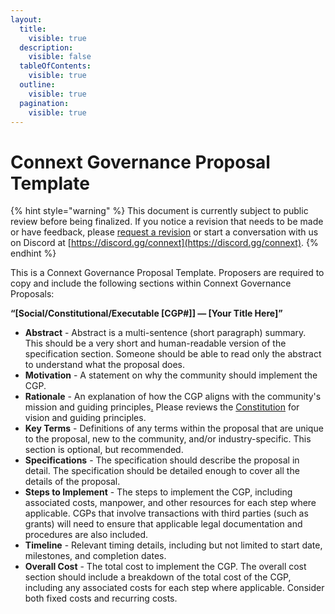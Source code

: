 ```yaml
---
layout:
  title:
    visible: true
  description:
    visible: false
  tableOfContents:
    visible: true
  outline:
    visible: true
  pagination:
    visible: true
---
```


# Connext Governance Proposal Template

{% hint style="warning" %}
This document is currently subject to public review before being finalized. If you notice a revision that needs to be made or have feedback, please [request a revision](https://github.com/connext/gitbook-docs/issues/new) or start a conversation with us on Discord at [https://discord.gg/connext](https://discord.gg/connext).
{% endhint %}

This is a Connext Governance Proposal Template. Proposers are required to copy and include the following sections within Connext Governance Proposals:

**“\[Social/Constitutional/Executable \[CGP#]] — \[Your Title Here]”**

* **Abstract** - Abstract is a multi-sentence (short paragraph) summary. This should be a very short and human-readable version of the specification section. Someone should be able to read only the abstract to understand what the proposal does.
* **Motivation** - A statement on why the community should implement the CGP.
* **Rationale** - An explanation of how the CGP aligns with the community's mission and guiding principles[.](https://docs.connext.network/v/dao-documentation/dao-documents/constitution) Please reviews the [Constitution](../constitution.md) for vision and guiding principles.
* **Key Terms** - Definitions of any terms within the proposal that are unique to the proposal, new to the community, and/or industry-specific. This section is optional, but recommended.
* **Specifications** - The specification should describe the proposal in detail. The specification should be detailed enough to cover all the details of the proposal.
* **Steps to Implement** - The steps to implement the CGP, including associated costs, manpower, and other resources for each step where applicable. CGPs that involve transactions with third parties (such as grants) will need to ensure that applicable legal documentation and procedures are also included.
* **Timeline** - Relevant timing details, including but not limited to start date, milestones, and completion dates.
* **Overall Cost** - The total cost to implement the CGP. The overall cost section should include a breakdown of the total cost of the CGP, including any associated costs for each step where applicable. Consider both fixed costs and recurring costs.
